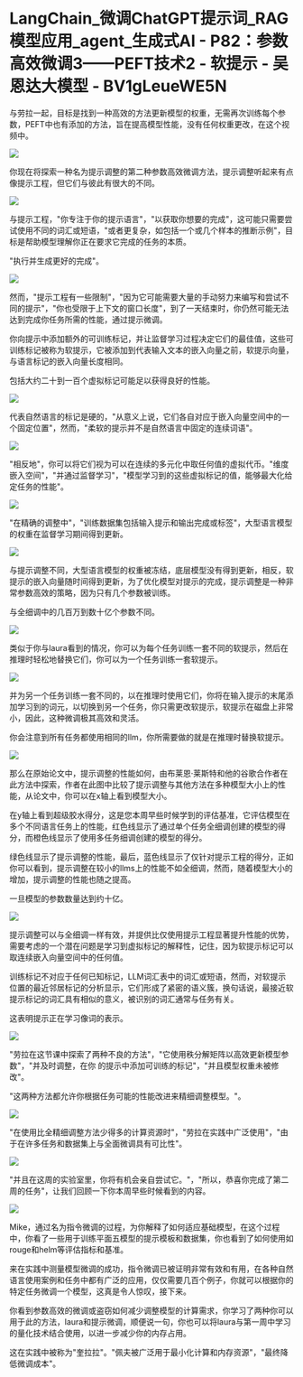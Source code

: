 # LangChain_微调ChatGPT提示词_RAG模型应用_agent_生成式AI - P82：参数高效微调3——PEFT技术2 - 软提示 - 吴恩达大模型 - BV1gLeueWE5N

与劳拉一起，目标是找到一种高效的方法更新模型的权重，无需再次训练每个参数，PEFT中也有添加的方法，旨在提高模型性能，没有任何权重更改，在这个视频中。



![](img/1e85034e6a0be393c386abfbecf29c92_1.png)

你现在将探索一种名为提示调整的第二种参数高效微调方法，提示调整听起来有点像提示工程，但它们与彼此有很大的不同。



![](img/1e85034e6a0be393c386abfbecf29c92_3.png)

与提示工程，"你专注于你的提示语言"，"以获取你想要的完成"，这可能只需要尝试使用不同的词汇或短语，"或者更复杂，如包括一个或几个样本的推断示例"，目标是帮助模型理解你正在要求它完成的任务的本质。

"执行并生成更好的完成"。

![](img/1e85034e6a0be393c386abfbecf29c92_5.png)

然而，"提示工程有一些限制"，"因为它可能需要大量的手动努力来编写和尝试不同的提示"，"你也受限于上下文的窗口长度"，到了一天结束时，你仍然可能无法达到完成你任务所需的性能，通过提示微调。

你向提示中添加额外的可训练标记，并让监督学习过程决定它们的最佳值，这些可训练标记被称为软提示，它被添加到代表输入文本的嵌入向量之前，软提示向量，与语言标记的嵌入向量长度相同。

包括大约二十到一百个虚拟标记可能足以获得良好的性能。

![](img/1e85034e6a0be393c386abfbecf29c92_7.png)

代表自然语言的标记是硬的，"从意义上说，它们各自对应于嵌入向量空间中的一个固定位置"，然而，"柔软的提示并不是自然语言中固定的连续词语"。



![](img/1e85034e6a0be393c386abfbecf29c92_9.png)

"相反地"，你可以将它们视为可以在连续的多元化中取任何值的虚拟代币。"维度嵌入空间"，"并通过监督学习"，"模型学习到的这些虚拟标记的值，能够最大化给定任务的性能"。



![](img/1e85034e6a0be393c386abfbecf29c92_11.png)

"在精确的调整中"，"训练数据集包括输入提示和输出完成或标签"，大型语言模型的权重在监督学习期间得到更新。



![](img/1e85034e6a0be393c386abfbecf29c92_13.png)

与提示调整不同，大型语言模型的权重被冻结，底层模型没有得到更新，相反，软提示的嵌入向量随时间得到更新，为了优化模型对提示的完成，提示调整是一种非常参数高效的策略，因为只有几个参数被训练。

与全细调中的几百万到数十亿个参数不同。

![](img/1e85034e6a0be393c386abfbecf29c92_15.png)

类似于你与laura看到的情况，你可以为每个任务训练一套不同的软提示，然后在推理时轻松地替换它们，你可以为一个任务训练一套软提示。



![](img/1e85034e6a0be393c386abfbecf29c92_17.png)

并为另一个任务训练一套不同的，以在推理时使用它们，你将在输入提示的末尾添加学习到的词元，以切换到另一个任务，你只需更改软提示，软提示在磁盘上非常小，因此，这种微调极其高效和灵活。

你会注意到所有任务都使用相同的llm，你所需要做的就是在推理时替换软提示。

![](img/1e85034e6a0be393c386abfbecf29c92_19.png)

那么在原始论文中，提示调整的性能如何，由布莱恩·莱斯特和他的谷歌合作者在此方法中探索，作者在此图中比较了提示调整与其他方法在多种模型大小上的性能，从论文中，你可以在x轴上看到模型大小。

在y轴上看到超级胶水得分，这是您本周早些时候学到的评估基准，它评估模型在多个不同语言任务上的性能，红色线显示了通过单个任务全细调创建的模型的得分，而橙色线显示了使用多任务细调创建的模型的得分。

绿色线显示了提示调整的性能，最后，蓝色线显示了仅针对提示工程的得分，正如你可以看到，提示调整在较小的llms上的性能不如全细调，然而，随着模型大小的增加，提示调整的性能也随之提高。

一旦模型的参数数量达到约十亿。

![](img/1e85034e6a0be393c386abfbecf29c92_21.png)

提示调整可以与全细调一样有效，并提供比仅使用提示工程显著提升性能的优势，需要考虑的一个潜在问题是学习到虚拟标记的解释性，记住，因为软提示标记可以取连续嵌入向量空间中的任何值。

训练标记不对应于任何已知标记，LLM词汇表中的词汇或短语，然而，对软提示位置的最近邻居标记的分析显示，它们形成了紧密的语义簇，换句话说，最接近软提示标记的词汇具有相似的意义，被识别的词汇通常与任务有关。

这表明提示正在学习像词的表示。

![](img/1e85034e6a0be393c386abfbecf29c92_23.png)

"劳拉在这节课中探索了两种不良的方法"，"它使用秩分解矩阵以高效更新模型参数"，"并及时调整，在你 的提示中添加可训练的标记"，"并且模型权重未被修改"。

"这两种方法都允许你根据任务可能的性能改进来精细调整模型。"。

![](img/1e85034e6a0be393c386abfbecf29c92_25.png)

"在使用比全精细调整方法少得多的计算资源时"，"劳拉在实践中广泛使用"，"由于在许多任务和数据集上与全面微调具有可比性"。



![](img/1e85034e6a0be393c386abfbecf29c92_27.png)

"并且在这周的实验室里，你将有机会亲自尝试它。"，"所以，恭喜你完成了第二周的任务"，让我们回顾一下你本周早些时候看到的内容。



![](img/1e85034e6a0be393c386abfbecf29c92_29.png)

Mike，通过名为指令微调的过程，为你解释了如何适应基础模型，在这个过程中，你看了一些用于训练平面五模型的提示模板和数据集，你也看到了如何使用如rouge和helm等评估指标和基准。

来在实践中测量模型微调的成功，指令微调已被证明非常有效和有用，在各种自然语言使用案例和任务中都有广泛的应用，仅仅需要几百个例子，你就可以根据你的特定任务微调一个模型，这真是令人惊叹，接下来。

你看到参数高效的微调或盗窃如何减少调整模型的计算需求，你学习了两种你可以用于此的方法，laura和提示微调，顺便说一句，你也可以将laura与第一周中学习的量化技术结合使用，以进一步减少你的内存占用。

这在实践中被称为"奎拉拉"。"佩夫被广泛用于最小化计算和内存资源"，"最终降低微调成本"。